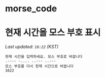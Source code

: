 # morse_code
# 현재 시간을 모스 부호 표시
<!-- MORSE_TIME_START -->
_Last updated: `16:22` (KST)_

```
현재 시간을 입력하세요. 모스 부호로 바꿉니다
.---- -.... ..--- ..---
모스 부호를 다시 현재 시간으로 바꿉니다
1622
```
<!-- MORSE_TIME_END -->
